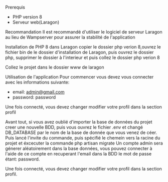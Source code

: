 Prerequis
- PHP version 8
- Serveur web(Laragon)

Recommandation
Il est recommandé d'utiliser le logiciel de serveur Laragon au lieu de Wampserver pour 
assurer la stabilité de l'application 

Installation de PHP 8 dans Laragon
copier le dossier php verion 8,ouvrez le fichier bin de le dossier d'installation de Laragon, 
puis ouvrez le dossier php, supprimer le dossier à l'interieur
et puis collez le dossier php verion 8


Collez le projet dans le dossier www de laragon


Utilisation de l'application
Pour commencer vous devez vous connecter avec les informations suivante:
- email: admin@gmail.com
- password: password

Une fois connecté, vous devez changer modifier votre profil dans la section profil

Avant tout, si vous avez oublié d'importer la base de données du projet 
creer une nouvelle BDD, puis vous ouvrez le fichier .env et changé DB_DATABASE par le nom de la base de donnée que vous venez de céer.
Puis lancé l'invite du commande, puis spécifié le chemein vers la racine du projet et éxcecuter la commande php artisan migrate
Un compte admin sera génerer aléatoirement dans la base données, vous pouvez connecter à l'aide de ce compte en recuperant l'email dans la BDD le mot de
passe étant: password.

Une fois connecté, vous devez changer modifier votre profil dans la section profil.



